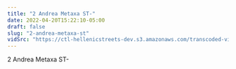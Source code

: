 ```yaml
---
title: "2 Andrea Metaxa ST-"
date: 2022-04-20T15:22:10-05:00
draft: false
slug: "2-andrea-metaxa-st"
vidSrc: "https://ctl-hellenicstreets-dev.s3.amazonaws.com/transcoded-videos/2%20Andrea%20Metaxa%20ST-.mp4"
---
```


2 Andrea Metaxa ST-

